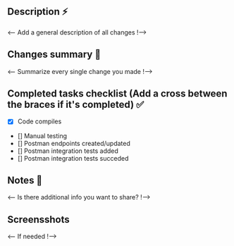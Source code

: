 ## Description ⚡️

<-- Add a general description of all changes !-->

## Changes summary 📜

<-- Summarize every single change you made !-->

## Completed tasks checklist (Add a cross between the braces if it's completed) ✅

- [x] Code compiles
- [] Manual testing
- [] Postman endpoints created/updated
- [] Postman integration tests added
- [] Postman integration tests succeded

## Notes 📎
 
<-- Is there additional info you want to share? !-->

## Screensshots

<-- If needed !-->